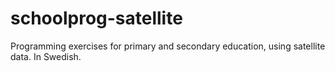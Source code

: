# schoolprog-satellite
Programming exercises for primary and secondary education, using satellite data. In Swedish.

